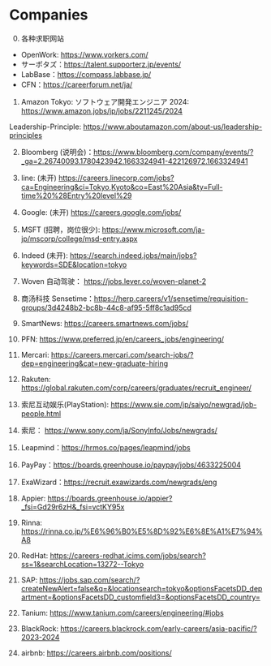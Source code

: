 # Companies


0. 各种求职网站

  - OpenWork: https://www.vorkers.com/
  - サーポタズ：https://talent.supporterz.jp/events/
  - LabBase：https://compass.labbase.jp/
  - CFN：https://careerforum.net/ja/

1. Amazon Tokyo: ソフトウェア開発エンジニア 2024: https://www.amazon.jobs/jp/jobs/2211245/2024

Leadership-Principle: https://www.aboutamazon.com/about-us/leadership-principles

2. Bloomberg (说明会)：https://www.bloomberg.com/company/events/?_ga=2.26740093.1780423942.1663324941-422126972.1663324941

3. line: (未开) https://careers.linecorp.com/jobs?ca=Engineering&ci=Tokyo,Kyoto&co=East%20Asia&ty=Full-time%20%28Entry%20level%29

4. Google: (未开) https://careers.google.com/jobs/

5. MSFT (招聘，岗位很少): https://www.microsoft.com/ja-jp/mscorp/college/msd-entry.aspx

6. Indeed (未开): https://search.indeed.jobs/main/jobs?keywords=SDE&location=tokyo

7. Woven 自动驾驶： https://jobs.lever.co/woven-planet-2

8. 商汤科技 Sensetime：https://herp.careers/v1/sensetime/requisition-groups/3d4248b2-bc8b-44c8-af95-5ff8c1ad95cd

9. SmartNews: https://careers.smartnews.com/jobs/

10. PFN: https://www.preferred.jp/en/careers_jobs/engineering/

11. Mercari: https://careers.mercari.com/search-jobs/?dep=engineering&cat=new-graduate-hiring

12. Rakuten: https://global.rakuten.com/corp/careers/graduates/recruit_engineer/

13. 索尼互动娱乐(PlayStation): https://www.sie.com/jp/saiyo/newgrad/job-people.html

14. 索尼： https://www.sony.com/ja/SonyInfo/Jobs/newgrads/

15. Leapmind：https://hrmos.co/pages/leapmind/jobs

16. PayPay：https://boards.greenhouse.io/paypay/jobs/4633225004

17. ExaWizard：https://recruit.exawizards.com/newgrads/eng

18. Appier: https://boards.greenhouse.io/appier?_fsi=Gd29r6zH&_fsi=vctKY95x

19. Rinna: https://rinna.co.jp/%E6%96%B0%E5%8D%92%E6%8E%A1%E7%94%A8

20. RedHat: https://careers-redhat.icims.com/jobs/search?ss=1&searchLocation=13272--Tokyo

21. SAP: https://jobs.sap.com/search/?createNewAlert=false&q=&locationsearch=tokyo&optionsFacetsDD_department=&optionsFacetsDD_customfield3=&optionsFacetsDD_country=

22. Tanium: https://www.tanium.com/careers/engineering/#jobs

23. BlackRock: https://careers.blackrock.com/early-careers/asia-pacific/?2023-2024

24. airbnb: https://careers.airbnb.com/positions/
